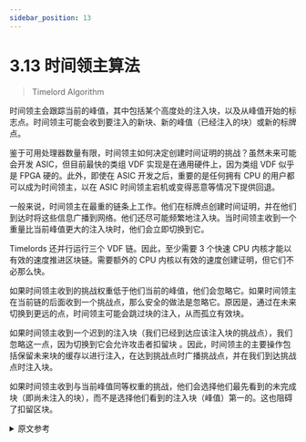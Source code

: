 ```yaml
---
sidebar_position: 13
---
```


# 3.13 时间领主算法

> Timelord Algorithm

时间领主会跟踪当前的峰值，其中包括某个高度处的注入块，以及从峰值开始的标志点。时间领主可能会收到要注入的新块、新的峰值（已经注入的块）或新的标牌点。

鉴于可用处理器数量有限，时间领主如何决定创建时间证明的挑战？虽然未来可能会开发 ASIC，但目前最快的类组 VDF 实现是在通用硬件上，因为类组 VDF 似乎是 FPGA 硬的。此外，即使在 ASIC 开发之后，重要的是任何拥有 CPU 的用户都可以成为时间领主，以在 ASIC 时间领主宕机或变得恶意等情况下提供回退。

一般来说，时间领主在最重的链条上工作。他们在标牌点创建时间证明，并在他们到达时将这些信息广播到网络。他们还尽可能频繁地注入块。当时间领主收到一个重量比当前峰值更大的注入块时，他们会立即切换到它。

Timelords 还并行运行三个 VDF 链。因此，至少需要 3 个快速 CPU 内核才能以有效的速度推进区块链。需要额外的 CPU 内核以有效的速度创建证明，但它们不必那么快。

如果时间领主收到的挑战权重低于他们当前的峰值，他们会忽略它。如果时间领主在当前链的后面收到一个挑战点，那么安全的做法是忽略它。原因是，通过在未来切换到更远的点，时间领主可能会跳过块的注入，从而孤立有效块。

如果时间领主收到一个迟到的注入块（我们已经到达应该注入块的挑战点），我们忽略这一点，因为切换到它会允许攻击者扣留块 。因此，时间领主的主要操作包括保留未来块的缓存以进行注入，在达到挑战点时广播挑战点，并在我们到达挑战点时注入块。

如果时间领主收到与当前峰值同等权重的挑战，他们会选择他们最先看到的未完成块（即尚未注入的块），而不是选择他们看到的注入块（峰值）第一的。这也阻碍了扣留区块。

<details>
<summary>原文参考</summary>


A timelord keeps track of the current peak which includes an infused block at a certain height, and signage points from the peak onwards. A timelord might receive new blocks to infuse, new peaks (blocks which are already infused), or new signage points. 

How does a timelord decide which challenges to create proofs of time on, given a limited number of available processors? While ASICs are likely to develop in the future, at the moment the fastest classgroup VDF implementations are on general purpose hardware as it appears that the classgroup VDF is FPGA hard. Furthermore, even after the development of ASICs, it’s important that any user with a CPU can be a timelord, to provide fallbacks in the case that the ASIC timelords go down, or become malicious, etc. 

In general, timelords work on the heaviest chain. They create proofs of time at the signage points, and broadcast these to the network as they reach them. They also infuse blocks as often as they can. When the timelord receives an infused block which has a greater weight than the current peak, they switch to it immediately. 

Timelords also run the three VDF chains in parallel. Therefore at least 3 fast CPU cores are necessary to advance the blockchain at an efficient rate. Extra CPU cores will be necessary to create proofs at an efficient rate, but they do not have to be as fast.

If the timelord receives a challenge with less weight than their current peak, they ignore it. 
If the timelord receives a challenge point later in the current chain, the safe thing to do is to ignore it. The reason is that by switching to a point further in the future, the timelord might be skipping infusal of blocks, and thus orphaning valid blocks. 

If the timelord receives a block for infusion which is late (we have already reached the challenge point at which the block should have been infused), we ignore this, since switching to it would allow attackers to withhold blocks [TODO expand]. Therefore the main operation of the timelord involves keeping a cache of future blocks to infuse, broadcasting challenge points when they are reached, and infusing blocks when we reach their challenge points.

If the timelord receives a challenge with equal weight as the current peak, they choose the unfinished block which they saw first (that is, the block that has not been infused yet), as opposed to choosing the infused block (peak) which they saw first. This also disincentivizes withholding of blocks.

</details>
